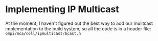 # Implementing IP Multicast
At the moment, I haven't figured out the best way to add our mulitcast implementation to the build system, so all the code is in a header file: 
`ompi/mca/coll/ipmulticast/bcast.h`